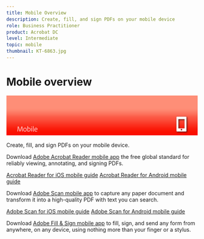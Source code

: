 ```yaml
---
title: Mobile Overview
description: Create, fill, and sign PDFs on your mobile device
role: Business Practitioner
product: Acrobat DC
level: Intermediate
topic: mobile
thumbnail: KT-6863.jpg
---
```


# Mobile overview

![Acrobat Mobile Image](../assets/Hero-Mobile.png)

Create, fill, and sign PDFs on your mobile device.

Download [Adobe Acrobat Reader mobile app](https://acrobat.adobe.com/us/en/mobile/acrobat-reader.html) the free global standard for reliably viewing, annotating, and signing PDFs.

[Acrobat Reader for iOS mobile guide](https://experienceleague.adobe.com/docs/document-cloud-mobile/ios/index.html)
[Acrobat Reader for Android mobile guide](https://experienceleague.adobe.com/docs/document-cloud-mobile/android/index.html)

Download [Adobe Scan mobile app](https://acrobat.adobe.com/us/en/mobile/scanner-app.html) to capture any paper document and transform it into a high-quality PDF with text you can search.

[Adobe Scan for iOS mobile guide](https://experienceleague.adobe.com/docs/document-cloud-mobile/scanios/index.html)
[Adobe Scan for Android mobile guide](https://experienceleague.adobe.com/docs/document-cloud-mobile/scanandroid/index.html)

Download [Adobe Fill & Sign mobile app](https://acrobat.adobe.com/us/en/mobile/fill-sign-pdfs.html) to fill, sign, and send any form from anywhere, on any device, using nothing more than your finger or a stylus.